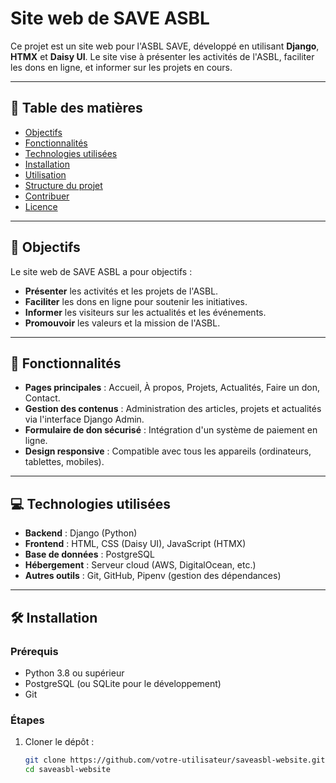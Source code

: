# Site web de SAVE ASBL

Ce projet est un site web pour l'ASBL SAVE, développé en utilisant **Django**, **HTMX** et **Daisy UI**. Le site vise à présenter les activités de l'ASBL, faciliter les dons en ligne, et informer sur les projets en cours.

---

## 📌 Table des matières
- [Objectifs](#objectifs)
- [Fonctionnalités](#fonctionnalités)
- [Technologies utilisées](#technologies-utilisées)
- [Installation](#installation)
- [Utilisation](#utilisation)
- [Structure du projet](#structure-du-projet)
- [Contribuer](#contribuer)
- [Licence](#licence)

---

## 🎯 Objectifs
Le site web de SAVE ASBL a pour objectifs :
- **Présenter** les activités et les projets de l'ASBL.
- **Faciliter** les dons en ligne pour soutenir les initiatives.
- **Informer** les visiteurs sur les actualités et les événements.
- **Promouvoir** les valeurs et la mission de l'ASBL.

---

## 🚀 Fonctionnalités
- **Pages principales** : Accueil, À propos, Projets, Actualités, Faire un don, Contact.
- **Gestion des contenus** : Administration des articles, projets et actualités via l'interface Django Admin.
- **Formulaire de don sécurisé** : Intégration d'un système de paiement en ligne.
- **Design responsive** : Compatible avec tous les appareils (ordinateurs, tablettes, mobiles).

---

## 💻 Technologies utilisées
- **Backend** : Django (Python)
- **Frontend** : HTML, CSS (Daisy UI), JavaScript (HTMX)
- **Base de données** : PostgreSQL
- **Hébergement** : Serveur cloud (AWS, DigitalOcean, etc.)
- **Autres outils** : Git, GitHub, Pipenv (gestion des dépendances)

---

## 🛠 Installation

### Prérequis
- Python 3.8 ou supérieur
- PostgreSQL (ou SQLite pour le développement)
- Git

### Étapes
1. Cloner le dépôt :
   ```bash
   git clone https://github.com/votre-utilisateur/saveasbl-website.git
   cd saveasbl-website